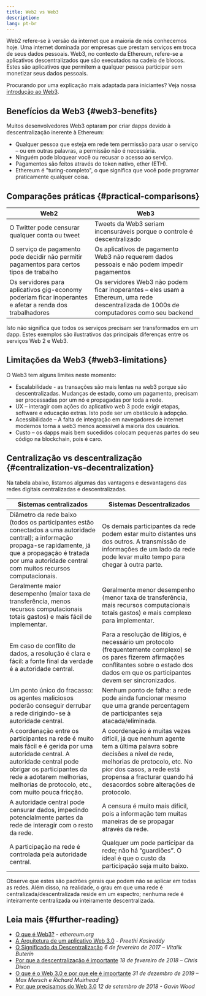 ```yaml
---
title: Web2 vs Web3
description:
lang: pt-br
---
```


Web2 refere-se à versão da internet que a maioria de nós conhecemos hoje. Uma internet dominada por empresas que prestam serviços em troca de seus dados pessoais. Web3, no contexto da Ethereum, refere-se a aplicativos descentralizados que são executados na cadeia de blocos. Estes são aplicativos que permitem a qualquer pessoa participar sem monetizar seus dados pessoais.

Procurando por uma explicação mais adaptada para iniciantes? Veja nossa [introdução ao Web3](/web3/).

## Benefícios da Web3 {#web3-benefits}

Muitos desenvolvedores Web3 optaram por criar dapps devido à descentralização inerente à Ethereum:

- Qualquer pessoa que esteja em rede tem permissão para usar o serviço – ou em outras palavras, a permissão não é necessária.
- Ninguém pode bloquear você ou recusar o acesso ao serviço.
- Pagamentos são feitos através do token nativo, ether (ETH).
- Ethereum é "turing-completo", o que significa que você pode programar praticamente qualquer coisa.

## Comparações práticas {#practical-comparisons}

| Web2                                                                                                     | Web3                                                                                                                                      |
| -------------------------------------------------------------------------------------------------------- | ----------------------------------------------------------------------------------------------------------------------------------------- |
| O Twitter pode censurar qualquer conta ou tweet                                                          | Tweets da Web3 seriam incensuráveis porque o controle é descentralizado                                                                   |
| O serviço de pagamento pode decidir não permitir pagamentos para certos tipos de trabalho                | Os aplicativos de pagamento Web3 não requerem dados pessoais e não podem impedir pagamentos                                               |
| Os servidores para aplicativos gig-economy poderiam ficar inoperantes e afetar a renda dos trabalhadores | Os servidores Web3 não podem ficar inoperantes – eles usam a Ethereum, uma rede descentralizada de 1000s de computadores como seu backend |

Isto não significa que todos os serviços precisam ser transformados em um dapp. Estes exemplos são ilustrativos das principais diferenças entre os serviços Web 2 e Web3.

## Limitações da Web3 {#web3-limitations}

O Web3 tem alguns limites neste momento:

- Escalabilidade - as transações são mais lentas na web3 porque são descentralizadas. Mudanças de estado, como um pagamento, precisam ser processadas por um nó e propagadas por toda a rede.
- UX – interagir com ações do aplicativo web 3 pode exigir etapas, software e educação extras. Isto pode ser um obstáculo à adopção.
- Acessibilidade – A falta de integração em navegadores de internet modernos torna a web3 menos acessível à maioria dos usuários.
- Custo – os dapps mais bem sucedidos colocam pequenas partes do seu código na blockchain, pois é caro.

## Centralização vs descentralização {#centralization-vs-decentralization}

Na tabela abaixo, listamos algumas das vantagens e desvantagens das redes digitais centralizadas e descentralizadas.

| Sistemas centralizados                                                                                                                                                                                                                         | Sistemas Descentralizados                                                                                                                                                                                                                            |
| ---------------------------------------------------------------------------------------------------------------------------------------------------------------------------------------------------------------------------------------------- | ---------------------------------------------------------------------------------------------------------------------------------------------------------------------------------------------------------------------------------------------------- |
| Diâmetro da rede baixo (todos os participantes estão conectados a uma autoridade central); a informação propaga-se rapidamente, já que a propagação é tratada por uma autoridade central com muitos recursos computacionais.                   | Os demais participantes da rede podem estar muito distantes uns dos outros. A transmissão de informações de um lado da rede pode levar muito tempo para chegar à outra parte.                                                                        |
| Geralmente maior desempenho (maior taxa de transferência, menos recursos computacionais totais gastos) e mais fácil de implementar.                                                                                                            | Geralmente menor desempenho (menor taxa de transferência, mais recursos computacionais totais gastos) e mais complexo para implementar.                                                                                                              |
| Em caso de conflito de dados, a resolução é clara e fácil: a fonte final da verdade é a autoridade central.                                                                                                                                    | Para a resolução de litígios, é necessário um protocolo (frequentemente complexo) se os pares fizerem afirmações conflitantes sobre o estado dos dados em que os participantes devem ser sincronizados.                                              |
| Um ponto único do fracasso: os agentes maliciosos poderão conseguir derrubar a rede dirigindo-se à autoridade central.                                                                                                                         | Nenhum ponto de falha: a rede pode ainda funcionar mesmo que uma grande percentagem de participantes seja atacada/eliminada.                                                                                                                         |
| A coordenação entre os participantes na rede é muito mais fácil e é gerida por uma autoridade central. A autoridade central pode obrigar os participantes da rede a adotarem melhorias, melhorias de protocolo, etc., com muito pouca fricção. | A coordenação é muitas vezes difícil, já que nenhum agente tem a última palavra sobre decisões a nível de rede, melhorias de protocolo, etc. No pior dos casos, a rede está propensa a fracturar quando há desacordos sobre alterações de protocolo. |
| A autoridade central pode censurar dados, impedindo potencialmente partes da rede de interagir com o resto da rede.                                                                                                                            | A censura é muito mais difícil, pois a informação tem muitas maneiras de se propagar através da rede.                                                                                                                                                |
| A participação na rede é controlada pela autoridade central.                                                                                                                                                                                   | Qualquer um pode participar da rede; não há “guardiões”. O ideal é que o custo da participação seja muito baixo.                                                                                                                                     |

Observe que estes são padrões gerais que podem não se aplicar em todas as redes. Além disso, na realidade, o grau em que uma rede é centralizada/descentralizada reside em um espectro; nenhuma rede é inteiramente centralizada ou inteiramente descentralizada.

## Leia mais {#further-reading}

- [O que é Web3?](/web3/) - _ethereum.org_
- [A Arquitetura de um aplicativo Web 3.0](https://www.preethikasireddy.com/post/the-architecture-of-a-web-3-0-application) - _Preethi Kasireddy_
- [O Significado da Descentralização](https://medium.com/@VitalikButerin/the-meaning-of-decentralization-a0c92b76a274) _6 de fevereiro de 2017 – Vitalik Buterin_
- [Por que a descentralização é importante](https://medium.com/s/story/why-decentralization-matters-5e3f79f7638e) _18 de fevereiro de 2018 – Chris Dixon_
- [O que é o Web 3.0 e por que ele é importante](https://medium.com/fabric-ventures/what-is-web-3-0-why-it-matters-934eb07f3d2b) _31 de dezembro de 2019 – Max Mersch e Richard Muirhead_
- [Por que precisamos do Web 3.0](https://medium.com/@gavofyork/why-we-need-web-3-0-5da4f2bf95ab) _12 de setembro de 2018 - Gavin Wood_
